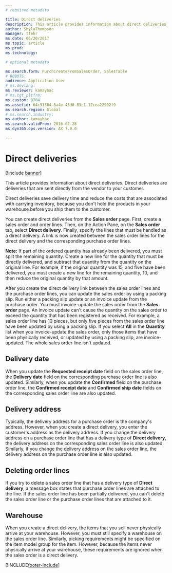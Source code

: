 ```yaml
---
# required metadata

title: Direct deliveries
description: This article provides information about direct deliveries. Direct deliveries are deliveries that are sent directly from the vendor to your customer.
author: ShylaThompson
manager: tfehr
ms.date: 06/20/2017
ms.topic: article
ms.prod: 
ms.technology: 

# optional metadata

ms.search.form: PurchCreateFromSalesOrder, SalesTable
# ROBOTS: 
audience: Application User
# ms.devlang: 
ms.reviewer: kamaybac
# ms.tgt_pltfrm: 
ms.custom: 9704
ms.assetid: 64c51384-8a4e-45d0-83c1-12cea22902f9
ms.search.region: Global
# ms.search.industry: 
ms.author: kamaybac
ms.search.validFrom: 2016-02-28
ms.dyn365.ops.version: AX 7.0.0

---
```


# Direct deliveries

[!include [banner](../includes/banner.md)]

This article provides information about direct deliveries. Direct deliveries are deliveries that are sent directly from the vendor to your customer.

Direct deliveries save delivery time and reduce the costs that are associated with carrying inventory, because you don't hold the products in your warehouse before you ship them to the customer.  

You can create direct deliveries from the **Sales order** page. First, create a sales order and order lines. Then, on the Action Pane, on the **Sales order** tab, select **Direct delivery**. Finally, specify the lines that must be handled as a direct delivery. A link is now created between the sales order lines for the direct delivery and the corresponding purchase order lines.  

**Note:** If part of the ordered quantity has already been delivered, you must split the remaining quantity. Create a new line for the quantity that must be directly delivered, and subtract that quantity from the quantity on the original line. For example, if the original quantity was 15, and five have been delivered, you must create a new line for the remaining quantity, 10, and then reduce the original quantity by that amount.  

After you create the direct delivery link between the sales order lines and the purchase order lines, you can update the sales order by using a packing slip. Run either a packing slip update or an invoice update from the purchase order. You must invoice-update the sales order from the **Sales order** page. An invoice update can't cause the quantity on the sales order to exceed the quantity that has been registered as received. For example, a sales order line has 10 pieces, but only five pieces from the sales order line have been updated by using a packing slip. If you select **All** in the **Quantity** list when you invoice-update the sales order, only those items that have been physically received, or updated by using a packing slip, are invoice-updated. The whole sales order line isn't updated.

## Delivery date
When you update the **Requested receipt date** field on the sales order line, the **Delivery date** field on the corresponding purchase order line is also updated. Similarly, when you update the **Confirmed** field on the purchase order line, the **Confirmed receipt date** and **Confirmed ship date** fields on the corresponding sales order line are also updated.

## Delivery address
Typically, the delivery address for a purchase order is the company's address. However, when you create a direct delivery, you enter the customer's address as the delivery address. If you change the delivery address on a purchase order line that has a delivery type of **Direct delivery**, the delivery address on the corresponding sales order line is also updated. Similarly, if you change the delivery address on the sales order line, the delivery address on the purchase order line is also updated.

## Deleting order lines
If you try to delete a sales order line that has a delivery type of **Direct delivery**, a message box states that purchase order lines are attached to the line. If the sales order line has been partially delivered, you can't delete the sales order line or the purchase order lines that are attached to it.

## Warehouse
When you create a direct delivery, the items that you sell never physically arrive at your warehouse. However, you must still specify a warehouse on the sales order line. Similarly, picking requirements might be specified on the item model group for the item. However, because the items never physically arrive at your warehouse, these requirements are ignored when the sales order is a direct delivery.





[!INCLUDE[footer-include](../../includes/footer-banner.md)]